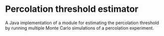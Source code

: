 # Percolation threshold estimator
A Java implementation of a module for estimating the percolation threshold by running multiple Monte Carlo simulations of a percolation experiment.
